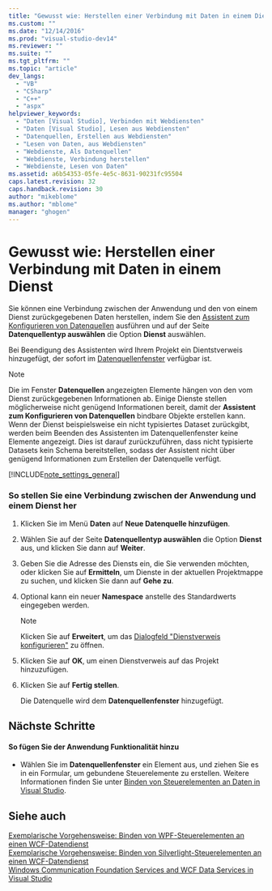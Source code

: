 ```yaml
---
title: "Gewusst wie: Herstellen einer Verbindung mit Daten in einem Dienst | Microsoft Docs"
ms.custom: ""
ms.date: "12/14/2016"
ms.prod: "visual-studio-dev14"
ms.reviewer: ""
ms.suite: ""
ms.tgt_pltfrm: ""
ms.topic: "article"
dev_langs: 
  - "VB"
  - "CSharp"
  - "C++"
  - "aspx"
helpviewer_keywords: 
  - "Daten [Visual Studio], Verbinden mit Webdiensten"
  - "Daten [Visual Studio], Lesen aus Webdiensten"
  - "Datenquellen, Erstellen aus Webdiensten"
  - "Lesen von Daten, aus Webdiensten"
  - "Webdienste, Als Datenquellen"
  - "Webdienste, Verbindung herstellen"
  - "Webdienste, Lesen von Daten"
ms.assetid: a6b54353-05fe-4e5c-8631-90231fc95504
caps.latest.revision: 32
caps.handback.revision: 30
author: "mikeblome"
ms.author: "mblome"
manager: "ghogen"
---
```

# Gewusst wie: Herstellen einer Verbindung mit Daten in einem Dienst
Sie können eine Verbindung zwischen der Anwendung und den von einem Dienst zurückgegebenen Daten herstellen, indem Sie den [Assistent zum Konfigurieren von Datenquellen](../data-tools/media/data-source-configuration-wizard.png) ausführen und auf der Seite **Datenquellentyp auswählen** die Option **Dienst** auswählen.  
  
 Bei Beendigung des Assistenten wird Ihrem Projekt ein Dientstverweis hinzugefügt, der sofort im [Datenquellenfenster](../Topic/Data%20Sources%20Window.md) verfügbar ist.  
  
> [!NOTE]
>  Die im Fenster **Datenquellen** angezeigten Elemente hängen von den vom Dienst zurückgegebenen Informationen ab.  Einige Dienste stellen möglicherweise nicht genügend Informationen bereit, damit der **Assistent zum Konfigurieren von Datenquellen** bindbare Objekte erstellen kann.  Wenn der Dienst beispielsweise ein nicht typisiertes Dataset zurückgibt, werden beim Beenden des Assistenten im Datenquellenfenster keine Elemente angezeigt.  Dies ist darauf zurückzuführen, dass nicht typisierte Datasets kein Schema bereitstellen, sodass der Assistent nicht über genügend Informationen zum Erstellen der Datenquelle verfügt.  
  
 [!INCLUDE[note_settings_general](../data-tools/includes/note_settings_general_md.md)]  
  
### So stellen Sie eine Verbindung zwischen der Anwendung und einem Dienst her  
  
1.  Klicken Sie im Menü **Daten** auf **Neue Datenquelle hinzufügen**.  
  
2.  Wählen Sie auf der Seite **Datenquellentyp auswählen** die Option **Dienst** aus, und klicken Sie dann auf **Weiter**.  
  
3.  Geben Sie die Adresse des Diensts ein, die Sie verwenden möchten, oder klicken Sie auf **Ermitteln**, um Dienste in der aktuellen Projektmappe zu suchen, und klicken Sie dann auf **Gehe zu**.  
  
4.  Optional kann ein neuer **Namespace** anstelle des Standardwerts eingegeben werden.  
  
    > [!NOTE]
    >  Klicken Sie auf **Erweitert**, um das [Dialogfeld "Dienstverweis konfigurieren"](../data-tools/configure-service-reference-dialog-box.md) zu öffnen.  
  
5.  Klicken Sie auf **OK**, um einen Dienstverweis auf das Projekt hinzuzufügen.  
  
6.  Klicken Sie auf **Fertig stellen**.  
  
     Die Datenquelle wird dem **Datenquellenfenster** hinzugefügt.  
  
## Nächste Schritte  
  
#### So fügen Sie der Anwendung Funktionalität hinzu  
  
-   Wählen Sie im **Datenquellenfenster** ein Element aus, und ziehen Sie es in ein Formular, um gebundene Steuerelemente zu erstellen.  Weitere Informationen finden Sie unter [Binden von Steuerelementen an Daten in Visual Studio](../data-tools/bind-controls-to-data-in-visual-studio.md).  
  
## Siehe auch  
 [Exemplarische Vorgehensweise: Binden von WPF\-Steuerelementen an einen WCF\-Datendienst](../data-tools/bind-wpf-controls-to-a-wcf-data-service.md)   
 [Exemplarische Vorgehensweise: Binden von Silverlight\-Steuerelementen an einen WCF\-Datendienst](../Topic/Walkthrough:%20Binding%20Silverlight%20Controls%20to%20a%20WCF%20Data%20Service.md)   
 [Windows Communication Foundation Services and WCF Data Services in Visual Studio](../data-tools/windows-communication-foundation-services-and-wcf-data-services-in-visual-studio.md)